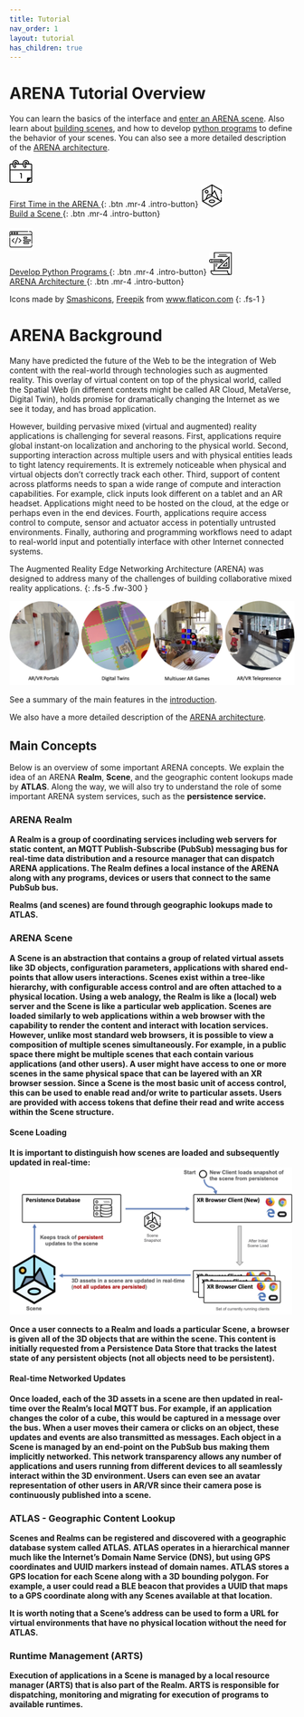 ```yaml
---
title: Tutorial
nav_order: 1
layout: tutorial
has_children: true
---
```


# ARENA Tutorial Overview

You can learn the basics of the interface and [enter an ARENA scene](/content/overview/user-guide.html). Also learn about [building scenes](/content/overview/build.html), and how to develop [python programs](/content/overview/dev-guide.html) to define the behavior of your scenes.
You can also see a more detailed description of the [ARENA architecture](/content/architecture/index.html).

[ <img src="/assets/img/icons/first-time.svg" width="40"/> <br/>First Time in the ARENA ](/content/overview/user-guide.html){: .btn .mr-4  .intro-button}
[ <img src="/assets/img/icons/scene.svg" width="40"/> <br/>Build a Scene ](/content/overview/build.html){: .btn .mr-4 .intro-button}
<br/><br/>
[ <img src="/assets/img/icons/code.svg" width="40"/> <br/>Develop Python Programs ](/content/overview/dev-guide.html){: .btn .mr-4  .intro-button}
[ <img src="/assets/img/icons/arch.svg" width="40"/> <br/>ARENA Architecture ](/content/architecture/index.html){: .btn .mr-4  .intro-button}

Icons made by <a href="https://www.flaticon.com/authors/smashicons" title="Smashicons">Smashicons</a>, <a href="https://www.freepik.com" title="Freepik">Freepik</a> from <a href="https://www.flaticon.com/" title="Flaticon">www.flaticon.com</a>
{: .fs-1 }

# ARENA Background

Many have predicted the future of the Web to be the integration of Web content with the real-world through technologies such as augmented reality. This overlay of virtual content on top of the physical world, called the Spatial Web (in different contexts might be called AR Cloud, MetaVerse, Digital Twin), holds promise for dramatically changing the Internet as we see it today, and has broad application.

However, building pervasive mixed (virtual and augmented) reality applications is challenging for several reasons. First, applications require global instant-on localization and anchoring to the physical world. Second, supporting interaction across multiple users and with physical entities leads to tight latency requirements. It is extremely noticeable when physical and virtual objects don’t correctly track each other. Third, support of content across platforms needs to span a wide range of compute and interaction capabilities. For example, click inputs look different on a tablet and an AR headset. Applications might need to be hosted on the cloud, at the edge or perhaps even in the end devices. Fourth, applications require access control to compute, sensor and actuator access in potentially untrusted environments. Finally, authoring and programming workflows need to adapt to real-world input and potentially interface with other Internet connected systems.

The Augmented Reality Edge Networking Architecture (ARENA) was designed to address many of the challenges of building collaborative mixed reality applications.
{: .fs-5 .fw-300 }

![img](../../assets/img/overview/app-examples.png)

See a summary of the main features in the [introduction](/index.html#key-features).

We also have a more detailed description of the [ARENA architecture](/content/architecture/index.html).

## Main Concepts

Below is an overview of some important ARENA concepts. We explain the idea of an ARENA <b>Realm</b>, <b>Scene</b>, and the geographic content lookups made by <b>ATLAS</b>. Along the way, we will also try to understand the role of some important ARENA system services, such as the <b>persistence service<b>.

### ARENA Realm

A Realm is a group of coordinating services including web servers for static content, an MQTT Publish-Subscribe (PubSub) messaging bus for real-time data distribution and a resource manager that can dispatch ARENA applications. The Realm defines a local instance of the ARENA along with any programs, devices or users that connect to the same PubSub bus.

Realms (and scenes) are found through geographic lookups made to ATLAS.

### ARENA Scene

A Scene is an abstraction that contains a group of related virtual assets like 3D objects, configuration parameters, applications with shared end-points that allow users interactions. Scenes exist within a tree-like hierarchy, with configurable access control and are often attached to a physical location. Using a web analogy, the Realm is like a (local) web server and the Scene is like a particular web application. Scenes are loaded similarly to web applications within a web browser with the capability to render the content and interact with location services. However, unlike most standard web browsers, it is possible to view a composition of multiple scenes simultaneously. For example, in a public space there might be multiple scenes that each contain various applications (and other users). A user might have access to one or more scenes in the same physical space that can be layered with an XR browser session. Since a Scene is the most basic unit of access control, this can be used to enable read and/or write to particular assets. Users are provided with access tokens that define their read and write access within the Scene structure.

#### Scene Loading

It is important to distinguish how scenes are loaded and subsequently updated in real-time:
<img src="/assets/img/overview/scene-load.png" width="500"/>

Once a user connects to a Realm and loads a particular Scene, a browser is given all of the 3D objects that are within the scene. This content is initially requested from a Persistence Data Store that tracks the latest state of any persistent objects (not all objects need to be persistent).

#### Real-time Networked Updates
Once loaded, each of the 3D assets in a scene are then updated in real-time over the Realm’s local MQTT bus.  For example, if an application changes the color of a cube, this would be captured in a message over the bus. When a user moves their camera or clicks on an object, these updates and events are also transmitted as messages. Each object in a Scene is managed by an end-point on the PubSub bus making them implicitly networked. This network transparency allows any number of applications and users running from different devices to all seamlessly interact within the 3D environment. Users can even see an avatar representation of other users in AR/VR since their camera pose is continuously published into a scene.

### ATLAS - Geographic Content Lookup

Scenes and Realms can be registered and discovered with a geographic database system called ATLAS. ATLAS operates in a hierarchical manner much like the Internet’s Domain Name Service (DNS), but using GPS coordinates and UUID markers instead of domain names. ATLAS stores a GPS location for each Scene along with a 3D bounding polygon. For example, a user could read a BLE beacon that provides a UUID that maps to a GPS coordinate along with any Scenes available at that location.

It is worth noting that a Scene’s address can be used to form a URL for virtual environments that have no physical location without the need for ATLAS.

### Runtime Management (ARTS)

Execution of applications in a Scene is managed by a local resource manager (ARTS) that is also part of the Realm. ARTS is responsible for dispatching, monitoring and migrating for execution of programs to available runtimes.

